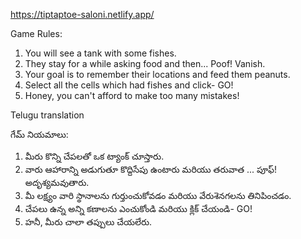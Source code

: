 https://tiptaptoe-saloni.netlify.app/

Game Rules:
1. You will see a tank with some fishes.
2. They stay for a while asking food and then... Poof! Vanish.
3. Your goal is to remember their locations and feed them peanuts.
4. Select all the cells which had fishes and click- GO!
5. Honey, you can't afford to make too many mistakes!

Telugu translation 

గేమ్ నియమాలు:

1. మీరు కొన్ని చేపలతో ఒక ట్యాంక్ చూస్తారు.
2. వారు ఆహారాన్ని అడుగుతూ కొద్దిసేపు ఉంటారు మరియు తరువాత ... పూఫ్! అదృశ్యమవుతారు.
3. మీ లక్ష్యం వారి స్థానాలను గుర్తుంచుకోవడం మరియు వేరుశెనగలను తినిపించడం.
4. చేపలు ఉన్న అన్ని కణాలను ఎంచుకోండి మరియు క్లిక్ చేయండి- GO!
5. హనీ, మీరు చాలా తప్పులు చేయలేరు.
